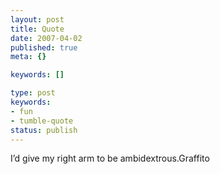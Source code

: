 ```yaml
---
layout: post
title: Quote
date: 2007-04-02
published: true
meta: {}

keywords: []

type: post
keywords:
- fun
- tumble-quote
status: publish
---
```

<!-- blockquote  -->I&#8217;d give my right arm to be ambidextrous.<!-- endblockquote  -->Graffito

